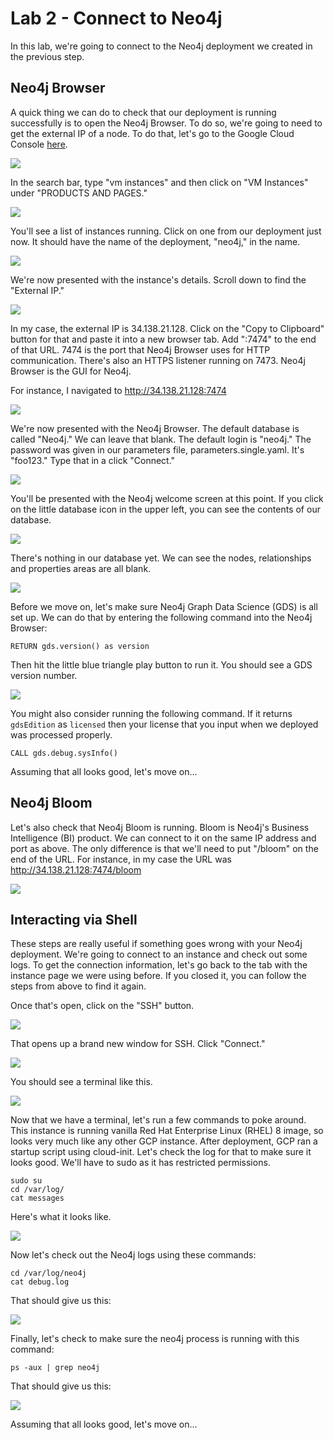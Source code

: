 # Lab 2 - Connect to Neo4j
In this lab, we're going to connect to the Neo4j deployment we created in the previous step.

## Neo4j Browser
A quick thing we can do to check that our deployment is running successfully is to open the Neo4j Browser.  To do so, we're going to need to get the external IP of a node.  To do that, let's go to the Google Cloud Console [here](https://console.cloud.google.com/).

![](images/01-console.png)

In the search bar, type "vm instances" and then click on "VM Instances" under "PRODUCTS AND PAGES."

![](images/02-search.png)

You'll see a list of instances running.  Click on one from our deployment just now.  It should have the name of the deployment, "neo4j," in the name.

![](images/03-instance.png)

We're now presented with the instance's details.  Scroll down to find the "External IP."

![](images/04-instance.png)

In my case, the external IP is 34.138.21.128.  Click on the "Copy to Clipboard" button for that and paste it into a new browser tab.  Add ":7474" to the end of that URL. 7474 is the port that Neo4j Browser uses for HTTP communication.  There's also an HTTPS listener running on 7473. Neo4j Browser is the GUI for Neo4j.

For instance, I navigated to http://34.138.21.128:7474

![](images/05-ip.png)

We're now presented with the Neo4j Browser. The default database is called "Neo4j."  We can leave that blank. The default login is "neo4j."  The password was given in our parameters file, parameters.single.yaml.  It's "foo123."  Type that in a click "Connect."

![](images/06-browser.png)

You'll be presented with the Neo4j welcome screen at this point.  If you click on the little database icon in the upper left, you can see the contents of our database.

![](images/07-welcome.png)

There's nothing in our database yet.  We can see the nodes, relationships and properties areas are all blank.

![](images/08-contents.png)

Before we move on, let's make sure Neo4j Graph Data Science (GDS) is all set up.  We can do that by entering the following command into the Neo4j Browser:

    RETURN gds.version() as version

Then hit the little blue triangle play button to run it.  You should see a GDS version number.

![](images/09-gds.png)

You might also consider running the following command.  If it returns `gdsEdition` as `licensed` then your license that you input when we deployed was processed properly.

    CALL gds.debug.sysInfo()

Assuming that all looks good, let's move on...

## Neo4j Bloom
Let's also check that Neo4j Bloom is running.  Bloom is Neo4j's Business Intelligence (BI) product.  We can connect to it on the same IP address and port as above.  The only difference is that we'll need to put "/bloom" on the end of the URL.  For instance, in my case the URL was http://34.138.21.128:7474/bloom

![](images/09-bloom.png)

## Interacting via Shell
These steps are really useful if something goes wrong with your Neo4j deployment.  We're going to connect to an instance and check out some logs.  To get the connection information, let's go back to the tab with the instance page we were using before. If you closed it, you can follow the steps from above to find it again.

Once that's open, click on the "SSH" button.

![](images/10-instance.png)

That opens up a brand new window for SSH.  Click "Connect."

![](images/11-connect.png)

You should see a terminal like this.

![](images/12-terminal.png)

Now that we have a terminal, let's run a few commands to poke around.  This instance is running vanilla Red Hat Enterprise Linux (RHEL) 8 image, so looks very much like any other GCP instance.  After deployment, GCP ran a startup script using cloud-init.  Let's check the log for that to make sure it looks good.  We'll have to sudo as it has restricted permissions.

    sudo su
    cd /var/log/
    cat messages

Here's what it looks like.

![](images/13-cloudinit.png)

Now let's check out the Neo4j logs using these commands:

    cd /var/log/neo4j
    cat debug.log

That should give us this:

![](images/14-debug.png)

Finally, let's check to make sure the neo4j process is running with this command:

    ps -aux | grep neo4j

That should give us this:

![](images/15-process.png)

Assuming that all looks good, let's move on...
